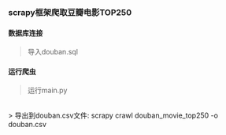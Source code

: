 ### scrapy框架爬取豆瓣电影TOP250
#### 数据库连接
> 导入douban.sql

#### 运行爬虫
> 运行main.py
<br>
> 导出到douban.csv文件: scrapy crawl douban_movie_top250 -o douban.csv
